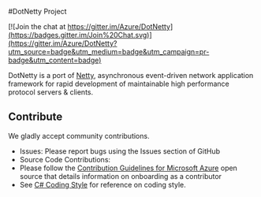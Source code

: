 #DotNetty Project

[![Join the chat at https://gitter.im/Azure/DotNetty](https://badges.gitter.im/Join%20Chat.svg)](https://gitter.im/Azure/DotNetty?utm_source=badge&utm_medium=badge&utm_campaign=pr-badge&utm_content=badge)

DotNetty is a port of [Netty](https://github.com/netty/netty), asynchronous event-driven network application framework for rapid development of maintainable high performance protocol servers & clients.

## Contribute

We gladly accept community contributions.

* Issues: Please report bugs using the Issues section of GitHub
* Source Code Contributions:
 * Please follow the [Contribution Guidelines for Microsoft Azure](http://azure.github.io/guidelines.html) open source that details information on onboarding as a contributor
 * See [C# Coding Style](https://github.com/Azure/DotNetty/wiki/C%23-Coding-Style) for reference on coding style.

